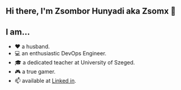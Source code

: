 ## Hi there, I'm Zsombor Hunyadi aka Zsomx 👋
## I am...
- ❤ a husband.
- 💻 an enthusiastic DevOps Engineer. 
- 🎓 a dedicated teacher at University of Szeged.
- 🎮 a true gamer.
- 📫 available at [Linked in](https://www.linkedin.com/in/zsomx/).
